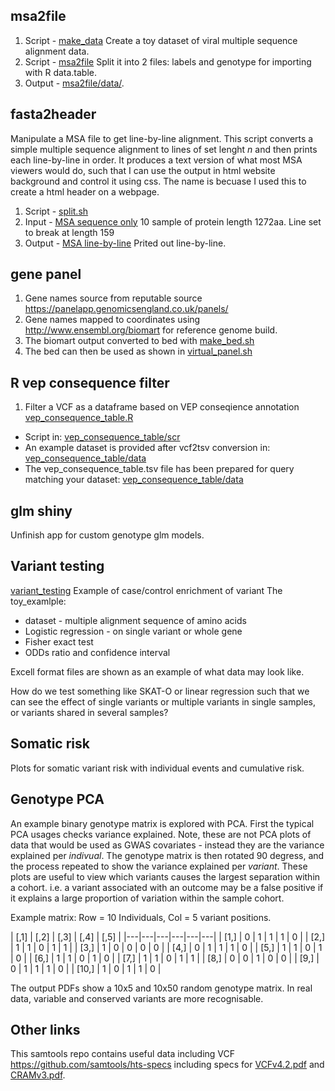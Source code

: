 ## msa2file
1. Script - [make_data](msa2file/src/make_data.sh) Create a toy dataset of viral multiple sequence alignment data.
2. Script - [msa2file](msa2file/src/msa2file.sh) Split it into 2 files: labels and genotype for importing with R data.table.
3. Output - [msa2file/data/](msa2file/data).

## fasta2header
Manipulate a MSA file to get line-by-line alignment.
This script converts a simple multiple sequence alignment to lines of set lenght _n_ and then prints each line-by-line in order.
It produces a text version of what most MSA viewers would do, such that I can use the output in html website background and control it using css. 
The name is becuase I used this to create a html header on a webpage.

1. Script - [split.sh](fasta2header/scr/split.sh)
2. Input - [MSA sequence only](fasta2header/data/fasta_header) 10 sample of protein length 1272aa. Line set to break at length 159
3. Output - [MSA line-by-line](fasta2header/data/split/fasta_header_split.txt) Prited out line-by-line.

## gene panel
1. Gene names source from reputable source <https://panelapp.genomicsengland.co.uk/panels/>
2. Gene names mapped to coordinates using http://www.ensembl.org/biomart for reference genome build.
3. The biomart output converted to bed with [make_bed.sh](gene_list/genomics_england_panel_app/make_bed.sh)
4. The bed can then be used as shown in [virtual_panel.sh](gene_list/genomics_england_panel_app/virtual_panel.sh)

## R vep consequence filter
1. Filter a VCF as a dataframe based on VEP conseqience annotation [vep_consequence_table.R](vep_consequence_filter/scr/vep_consequence_table.R)
* Script in: [vep_consequence_table/scr](https://github.com/DylanLawless/genomics_tools/tree/master/vep_consequence_filter)
* An example dataset is provided after vcf2tsv conversion in: 
[vep_consequence_table/data](https://github.com/DylanLawless/genomics_tools/tree/master/vep_consequence_filter)
* The vep_consequence_table.tsv file has been prepared for query matching your dataset: [vep_consequence_table/data](https://github.com/DylanLawless/genomics_tools/tree/master/vep_consequence_filter)

## glm shiny
Unfinish app for custom genotype glm models.

## Variant testing
[variant_testing](https://github.com/DylanLawless/genomics_tools/tree/master/variant_testing)
Example of case/control enrichment of variant
The toy_examlple:
* dataset - multiple alignment sequence of amino acids
* Logistic regression - on single variant or whole gene
* Fisher exact test
* ODDs ratio and confidence interval

Excell format files are shown as an example of what data may look like.

How do we test something like SKAT-O or linear regression such that we can see the effect of single variants or multiple variants in single samples, or variants shared in several samples?

## Somatic risk
Plots for somatic variant risk with individual events and cumulative risk.

## Genotype PCA
An example binary genotype matrix is explored with PCA.
First the typical PCA usages checks variance explained. Note, these are not PCA plots of data that would be used as GWAS covariates - instead they are the variance explained per _indivual_.
The genotype matrix is then rotated 90 degress, and the process repeated to show the variance explained per _variant_.
These plots are useful to view which variants causes the largest separation within a cohort. 
i.e. a variant associated with an outcome may be a false positive if it explains a large proportion of variation within the sample cohort. 

Example matrix: Row = 10 Individuals, Col = 5 variant positions.

| [,1] | [,2] | [,3] | [,4] | [,5] |
|---|---|---|---|---|---|
| [1,] | 0 | 1 | 1 | 1 | 0 |
| [2,] | 1 | 1 | 0 | 1 | 1 |
| [3,] | 1 | 0 | 0 | 0 | 0 |
| [4,] | 0 | 1 | 1 | 1 | 0 |
| [5,] | 1 | 1 | 0 | 1 | 0 |
| [6,] | 1 | 1 | 0 | 1 | 0 |
| [7,] | 1 | 1 | 0 | 1 | 1 |
| [8,] | 0 | 0 | 1 | 0 | 0 |
| [9,] | 0 | 1 | 1 | 1 | 0 |
| [10,] | 1 | 0 | 1 | 1 | 0 |

The output PDFs show a 10x5 and 10x50 random genotype matrix.
In real data, variable and conserved variants are more recognisable.

## Other links
This samtools repo contains useful data including VCF
<https://github.com/samtools/hts-specs>
including specs for [VCFv4.2.pdf](https://github.com/samtools/hts-specs/blob/master/VCFv4.2.pdf)
and [CRAMv3.pdf](https://github.com/samtools/hts-specs/blob/master/CRAMv3.pdf).

